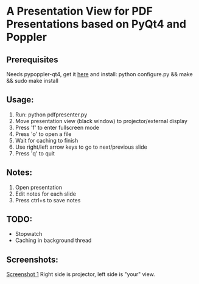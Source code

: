 # A Presentation View for PDF Presentations based on PyQt4 and Poppler

## Prerequisites
Needs pypoppler-qt4, get it [here](http://pyqt4-extrawidgets.googlecode.com/files/pypoppler-qt4-20962-fixed.tar.gz)
and install:
python configure.py && make && sudo make install

## Usage:
1. Run: python pdfpresenter.py
2. Move presentation view (black window) to projector/external display
3. Press 'f' to enter fullscreen mode
4. Press 'o' to open a file
5. Wait for caching to finish
6. Use right/left arrow keys to go to next/previous slide
7. Press 'q' to quit

## Notes:
1. Open presentation
2. Edit notes for each slide
3. Press ctrl+s to save notes

## TODO:
- Stopwatch
- Caching in background thread

## Screenshots:
[Screenshot 1](https://github.com/xlp/PdfPresenter/blob/master/screenshot1.png)
Right side is projector, left side is "your" view.
